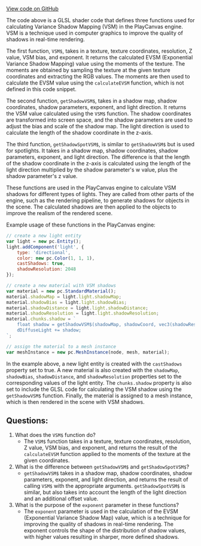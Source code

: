 [View code on GitHub](https://github.com/playcanvas/engine/src/scene/shader-lib/chunks/lit/frag/shadowEVSM.js)

The code above is a GLSL shader code that defines three functions used for calculating Variance Shadow Mapping (VSM) in the PlayCanvas engine. VSM is a technique used in computer graphics to improve the quality of shadows in real-time rendering. 

The first function, `VSM$`, takes in a texture, texture coordinates, resolution, Z value, VSM bias, and exponent. It returns the calculated EVSM (Exponential Variance Shadow Mapping) value using the moments of the texture. The moments are obtained by sampling the texture at the given texture coordinates and extracting the RGB values. The moments are then used to calculate the EVSM value using the `calculateEVSM` function, which is not defined in this code snippet.

The second function, `getShadowVSM$`, takes in a shadow map, shadow coordinates, shadow parameters, exponent, and light direction. It returns the VSM value calculated using the `VSM$` function. The shadow coordinates are transformed into screen space, and the shadow parameters are used to adjust the bias and scale of the shadow map. The light direction is used to calculate the length of the shadow coordinate in the z-axis.

The third function, `getShadowSpotVSM$`, is similar to `getShadowVSM$` but is used for spotlights. It takes in a shadow map, shadow coordinates, shadow parameters, exponent, and light direction. The difference is that the length of the shadow coordinate in the z-axis is calculated using the length of the light direction multiplied by the shadow parameter's w value, plus the shadow parameter's z value.

These functions are used in the PlayCanvas engine to calculate VSM shadows for different types of lights. They are called from other parts of the engine, such as the rendering pipeline, to generate shadows for objects in the scene. The calculated shadows are then applied to the objects to improve the realism of the rendered scene. 

Example usage of these functions in the PlayCanvas engine:

```javascript
// create a new light entity
var light = new pc.Entity();
light.addComponent('light', {
    type: 'directional',
    color: new pc.Color(1, 1, 1),
    castShadows: true,
    shadowResolution: 2048
});

// create a new material with VSM shadows
var material = new pc.StandardMaterial();
material.shadowMap = light.light.shadowMap;
material.shadowBias = light.light.shadowBias;
material.shadowDistance = light.light.shadowDistance;
material.shadowResolution = light.light.shadowResolution;
material.chunks.shadow = `
    float shadow = getShadowVSM$(shadowMap, shadowCoord, vec3(shadowResolution, shadowBias, shadowDistance), 50.0, lightDir);
    dDiffuseLight += shadow;
`;

// assign the material to a mesh instance
var meshInstance = new pc.MeshInstance(node, mesh, material);
``` 

In the example above, a new light entity is created with the `castShadows` property set to true. A new material is also created with the `shadowMap`, `shadowBias`, `shadowDistance`, and `shadowResolution` properties set to the corresponding values of the light entity. The `chunks.shadow` property is also set to include the GLSL code for calculating the VSM shadow using the `getShadowVSM$` function. Finally, the material is assigned to a mesh instance, which is then rendered in the scene with VSM shadows.
## Questions: 
 1. What does the `VSM$` function do?
    - The `VSM$` function takes in a texture, texture coordinates, resolution, Z value, VSM bias, and exponent, and returns the result of the `calculateEVSM` function applied to the moments of the texture at the given coordinates.
2. What is the difference between `getShadowVSM$` and `getShadowSpotVSM$`?
    - `getShadowVSM$` takes in a shadow map, shadow coordinates, shadow parameters, exponent, and light direction, and returns the result of calling `VSM$` with the appropriate arguments. `getShadowSpotVSM$` is similar, but also takes into account the length of the light direction and an additional offset value.
3. What is the purpose of the `exponent` parameter in these functions?
    - The `exponent` parameter is used in the calculation of the EVSM (Exponential Variance Shadow Map) value, which is a technique for improving the quality of shadows in real-time rendering. The exponent controls the shape of the distribution of shadow values, with higher values resulting in sharper, more defined shadows.